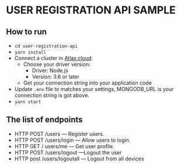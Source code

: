 # USER REGISTRATION API SAMPLE

## How to run
- `cd user-registration-api`
- `yarn install`
- Connect a cluster in [Atlas cloud](https://www.mongodb.com/cloud/atlas):
    - Choose your driver version:
        - Driver: Node.js
        - Version: 3.6 or later
    - Get your connection string into your application code
- Update `.env` file to matches your settings, MONGODB_URL is your connection string is got above.
- `yarn start`

## The list of endpoints
- HTTP POST /users — Register users.
- HTTP POST /users/login — Allow users to login.
- HTTP GET / users/me — Get user profile.
- HTTP POST /users/logout —Logout the user
- HTTP post /users/logoutall — Logout from all devices
